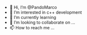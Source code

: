 - 👋 Hi, I’m @PandoMarco
- 👀 I’m interested in c++ development
- 🌱 I’m currently learning
- 💞️ I’m looking to collaborate on ...
- 📫 How to reach me ...

<!---
PandoMarco/PandoMarco is a ✨ special ✨ repository because its `README.md` (this file) appears on your GitHub profile.
You can click the Preview link to take a look at your changes.
--->
